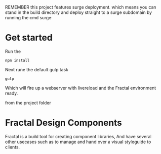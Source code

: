 REMEMBER this project features surge deployment. which means you can stand in the build directory and deploy straight to a surge subdomain by running the cmd surge

# Get started

Run the 
```
npm install 
```

Next rune the default gulp task
```
gulp
```

Which will fire up a webserver with livereload and the Fractal environment ready. 

from the project folder 

# Fractal Design Components

Fractal is a build tool for creating component libraries, And have several other usecases such as to manage and hand over a visual styleguide to clients. 